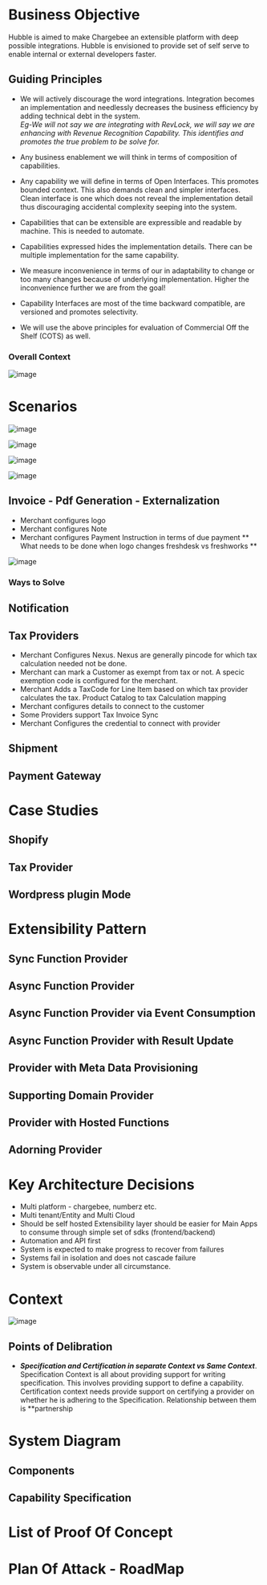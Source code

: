 # Business Objective #
Hubble is aimed to make Chargebee an extensible platform with deep possible integrations. Hubble is envisioned to provide set of self serve to enable internal or external developers faster. 

<p/>

## Guiding Principles ##
* We will actively discourage the word integrations. Integration becomes an implementation and needlessly decreases the business efficiency by adding technical debt in the system.  
*Eg-We will not say we are integrating with RevLock, we will say we are enhancing with Revenue Recognition Capability. This identifies and promotes the true problem to be solve for.*  

* Any business enablement we will think in terms of composition of capabilities. 
  
* Any capability we will define in terms of Open Interfaces. This promotes bounded context. This also demands clean and simpler interfaces. Clean interface is one which does not reveal the implementation detail thus discouraging accidental complexity seeping into the system.  
  
* Capabilities that can be extensible are expressible and readable by machine. This is needed to automate.  
  
* Capabilities expressed hides the implementation details. There can be multiple implementation for the same capability.  
  
* We measure inconvenience in terms of our in adaptability to change or too many changes because of  underlying implementation. Higher the inconvenience further we are from the goal!
  
* Capability Interfaces are most of the time backward compatible, are versioned and promotes selectivity.  
  
* We will use the above principles for evaluation of Commercial Off the Shelf (COTS) as well.  

</p>

### Overall Context ###
![image](./images/01-hubble-overall-context.png "Context")

# Scenarios #

![image](./images/09-capability-overriding.png)

![image](./images/05-invoice-capability-overridingscenario.png)

![image](./images/07-invoice-capability-overridingscenario-async.png)

![image](./images/06-capability-connector-config.png)

## Invoice - Pdf Generation - Externalization ##
* Merchant configures logo
* Merchant configures Note
* Merchant configures Payment Instruction in terms of due payment
** What needs to be done when logo changes freshdesk vs freshworks ** 



![image](./images/04-invoice-pdf-generation.png)




### Ways to Solve ###


## Notification ##

## Tax Providers ##

* Merchant Configures Nexus. Nexus are generally pincode for which tax calculation needed not be done.
* Merchant can mark a Customer as exempt from tax or not. A specic exemption code is configured for the merchant.
* Merchant Adds a TaxCode for Line Item based on which tax provider calculates the tax. Product Catalog to tax Calculation mapping
* Merchant configures details to connect to the customer
* Some Providers support Tax Invoice Sync
* Merchant Configures the credential to connect with provider

## Shipment ##

## Payment Gateway ## 

# Case Studies #

## Shopify ##
## Tax Provider ##
## Wordpress plugin Mode ##

# Extensibility Pattern #

## Sync Function Provider ##
## Async Function Provider ##
## Async Function Provider via Event Consumption ##
## Async Function Provider with Result Update #
## Provider with Meta Data Provisioning ## 
## Supporting Domain Provider ##
## Provider with Hosted Functions ##
## Adorning Provider ##


# Key Architecture Decisions #

* Multi platform - chargebee, numberz etc.
* Multi tenant/Entity and Multi Cloud
* Should be self hosted Extensibility layer should be easier for Main  Apps to consume through simple set of sdks (frontend/backend)
* Automation and API first
* System is expected to make progress to recover from failures
* Systems fail in isolation and does not cascade failure
* System is observable under  all circumstance.


# 


</p>

# Context #

![image](./images/02-hubble-context.png "Context")


## Points of Delibration ##


* ___*Specification and Certification in separate Context vs Same Context*___. Specification Context is all about providing support for writing specification. This involves providing support to define a capability. Certification context needs provide support on certifying a provider on whether he is adhering to the Specification. Relationship between them is **partnership



# System Diagram #

</p>

## Components ##

</p>

## Capability Specification ##

# List of Proof Of Concept #

</p>

# Plan Of Attack - RoadMap #




